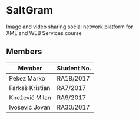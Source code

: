 # SaltGram
Image and video sharing social network platform for  
XML and WEB Services course


## Members

| Member | Student No.|
| ------ | ---------- |
| Pekez Marko | RA18/2017 |
| Farkaš Kristian | RA7/2017 |
| Knežević Milan | RA9/2017 |
| Ivošević Jovan | RA30/2017 |
